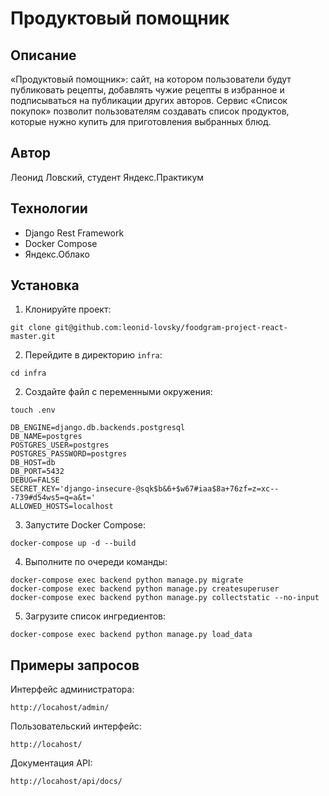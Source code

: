 # Продуктовый помощник

## Описание

«Продуктовый помощник»: сайт, на котором пользователи будут публиковать рецепты, добавлять чужие рецепты в избранное и подписываться на публикации других авторов. Сервис «Список покупок» позволит пользователям создавать список продуктов, которые нужно купить для приготовления выбранных блюд. 

## Автор

Леонид Ловский, студент Яндекс.Практикум

## Технологии

* Django Rest Framework
* Docker Compose
* Яндекс.Облако

## Установка

1. Клонируйте проект:

```
git clone git@github.com:leonid-lovsky/foodgram-project-react-master.git
```

2. Перейдите в директорию `infra`:

```
cd infra
```

2. Создайте файл с переменными окружения:

```
touch .env
```

```
DB_ENGINE=django.db.backends.postgresql
DB_NAME=postgres
POSTGRES_USER=postgres
POSTGRES_PASSWORD=postgres
DB_HOST=db
DB_PORT=5432
DEBUG=FALSE
SECRET_KEY='django-insecure-@sqk$b&6+$w67#iaa$8a+76zf=z=xc---739#d54ws5=q=a&t='
ALLOWED_HOSTS=localhost
```

3. Запустите Docker Compose:

```
docker-compose up -d --build
```

4. Выполните по очереди команды:

```
docker-compose exec backend python manage.py migrate
docker-compose exec backend python manage.py createsuperuser
docker-compose exec backend python manage.py collectstatic --no-input
```

5. Загрузите список ингредиентов:

```
docker-compose exec backend python manage.py load_data
```


## Примеры запросов


Интерфейс администратора:

```
http://locahost/admin/
```

Пользовательский интерфейс:

```
http://locahost/
```

Документация API:

```
http://locahost/api/docs/
```
